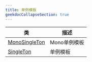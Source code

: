 ```yaml
---
title: 单例模板
geekdocCollapseSection: true
---
```


| 类 | 描述 |
| - | - |
| [MonoSingleTon](/WithWhatForUnity/DesignPattern/SingleTon/MonoSingleTon) | Mono单例模板 |
| [SingleTon](/WithWhatForUnity/DesignPattern/SingleTon/SingleTon) | 单例模板 |